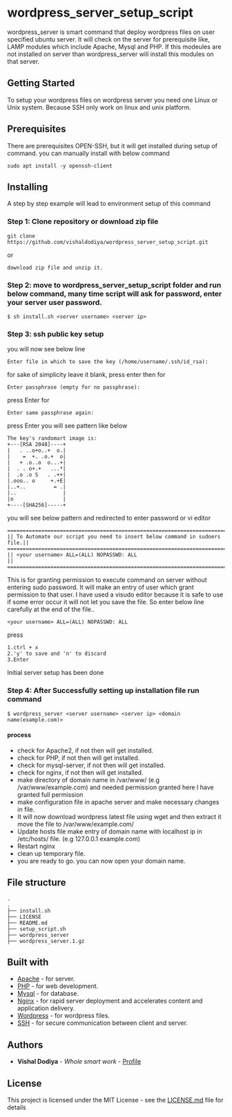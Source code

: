 # wordpress_server_setup_script

wordpress_server is smart command that deploy wordpress files on user specified ubuntu server. It will check on the server for prerequisite like, LAMP modules which include Apache, Mysql and PHP. If this modeules are not installed on server than wordpress_server will install this modules on that server.

## Getting Started

To setup your wordpress files on wordpress server you need one Linux or Unix system. Because SSH only work on linux and unix platform.

## Prerequisites

There are prerequisites OPEN-SSH, but it will get installed during setup of command.
you can manually install with below command
```
sudo apt install -y openssh-client
```

## Installing

A step by step example will lead to environment setup of this command

### Step 1: Clone repository or download zip file

```
git clone https://github.com/vishaldodiya/wordpress_server_setup_script.git
```
or

```
download zip file and unzip it.
```

### Step 2: move to wordpress_server_setup_script folder and run below command, many time script will ask for password, enter your server user password. 

```
$ sh install.sh <server username> <server ip>
```
### Step 3: ssh public key setup


you will now see below line
```
Enter file in which to save the key (/home/username/.ssh/id_rsa): 
```
for sake of simplicity leave it blank, press enter
then for
```
Enter passphrase (empty for no passphrase): 
```
press Enter
for
```
Enter same passphrase again: 
```
press Enter
you will see pattern like below
```
The key's randomart image is:
+---[RSA 2048]----+
|   . ..o+o..+  o.|
|    =  +. .o.+  o|
|   + .o..o  o...+|
|  . . o+.+   ...*|
|  .o .o S   . .++|
|.ooo.. o     +.+E|
|..+..         = .|
|..               |
|o                |
+----[SHA256]-----+
```
you will see below pattern and redirected to enter password or vi editor
```
============================================================================
|| To Automate our script you need to insert below command in sudoers file.||
============================================================================
|| <your username> ALL=(ALL) NOPASSWD: ALL                                ||
============================================================================
```
This is for granting permission to execute command on server without entering sudo password. It will make an entry of user which grant permission to that user. I have used a visudo editor because it is safe to use if some error occur it will not let you save the file. So enter below line carefully at the end of the file..
```
<your username> ALL=(ALL) NOPASSWD: ALL  
```
press
```
1.ctrl + x
2.'y' to save and 'n' to discard
3.Enter
```
Initial server setup has been done

### Step 4: After Successfully setting up installation file run command

```
$ wordpress_server <server username> <server ip> <domain name(example.com)>
```
#### process

* check for Apache2, if not then will get installed.
* check for PHP, if not then will get installed.
* check for mysql-server, if not then will get installed.
* check for nginx, if not then will get installed.
* make directory of domain name in /var/www/ (e.g /var/www/example.com) and needed permission granted here I have granted full permission
* make configuration file in apache server and make necessary changes in file.
* It will now download wordpress latest file using wget and then extract it move the file to /var/www/example.com/
* Update hosts file make entry of domain name with localhost ip in /etc/hosts/ file. (e.g 127.0.0.1     example.com)
* Restart nginx
* clean up temporary file.
* you are ready to go. you can now open your domain name.

## File structure

```
.
.
├── install.sh
├── LICENSE
├── README.md
├── setup_script.sh
├── wordpress_server
├── wordpress_server.1.gz
```

## Built with

* [Apache](https://www.apache.org/) - for server.
* [PHP](https://www.php.net/) - for web development.
* [Mysql](http://www.mysql.com/) - for database.
* [Nginx](https://www.nginx.com/) - for rapid server deployment and accelerates content and application delivery.
* [Wordpress](https://wordpress.com/) - for wordpress files.
* [SSH](https://www.ssh.com/) - for secure communication between client and server.

## Authors

* **Vishal Dodiya** - *Whole smart work* - [Profile](https://github.com/vishaldodiya)

## License

This project is licensed under the MIT License - see the [LICENSE.md](https://github.com/vishaldodiya/wordpress_server_setup_script/blob/master/LICENSE) file for details

